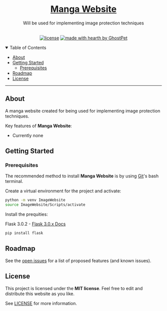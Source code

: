 <h1 align="center">
  <a href="https://github.com/GhostPet/ImageWebsite">
    Manga Website
  </a>
</h1>

<div align="center">
  Will be used for implementing image protection techniques
</div>

<div align="center">
<br />

[![license](https://img.shields.io/github/license/GhostPet/ImageWebsite?style=flat-square)](LICENSE)
[![made with hearth by GhostPet](https://img.shields.io/badge/made_with_hearth_by-GhostPet-orange?style=flat-square)](https://github.com/GhostPet)

</div>

<details open="open">
<summary>Table of Contents</summary>

- [About](#about)
- [Getting Started](#getting-started)
  - [Prerequisites](#prerequisites)
- [Roadmap](#roadmap)
- [License](#license)

</details>

---

## About

A manga website created for being used for implementing image protection techniques. 

Key features of **Manga Website**:

- Currently none

## Getting Started

### Prerequisites

The recommended method to install **Manga Website** is by using [Git](https://git-scm.com/download)'s bash terminal.

Create a virtual environment for the project and activate:

```sh
python -m venv ImageWebsite 
source ImageWebsite/Scripts/activate
```

Install the prequities:

Flask 3.0.2 - [Flask 3.0.x Docs](https://flask.palletsprojects.com/en/3.0.x/)
```sh
pip install flask
```

## Roadmap

See the [open issues](https://github.com/GhostPet/ImageWebsite/issues) for a list of proposed features (and known issues).

## License

This project is licensed under the **MIT license**. Feel free to edit and distribute this website as you like.

See [LICENSE](LICENSE) for more information.